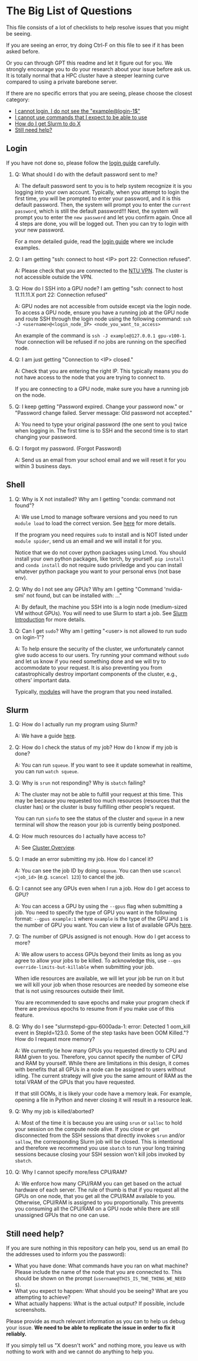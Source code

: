 # The Big List of Questions

This file consists of a lot of checklists to help resolve issues that you might
be seeing.

If you are seeing an error, try doing Ctrl-F on this file to see if it has been
asked before.

Or you can through GPT this readme and let it figure out for you. We strongly
encourage you to do your research about your issue before ask us. It is totally
normal that a HPC cluster have a steeper learning curve compared to using a
private barebone server.

If there are no specific errors that you are seeing, please choose the closest
category:
- [I cannot login, I do not see the "example@login-1$"](#Login)
- [I cannot use commands that I expect to be able to use](#Shell)
- [How do I get Slurm to do X](#Slurm)
- [Still need help?](#Still-need-help)

## Login

If you have not done so, please follow the [login guide](login.md) carefully.

1.  Q: What should I do with the default password sent to me?

    A: The default password sent to you is to help system recognize it is you
    logging into your own account. Typically, when you attempt to login the
    first time, you will be prompted to enter your password, and it is this
    default password. Then, the system will prompt you to enter the
    `current password`, which is still the default password!!! Next, the system
    will prompt you to enter the `new password` and let you confirm again. Once
    all 4 steps are done, you will be logged out. Then you can try to login
    with your new password.

    For a more detailed guide, read the [login guide](login.md) where we
    include examples.

2.  Q: I am getting "ssh: connect to host &lt;IP&gt; port 22: Connection
       refused".

    A: Please check that you are connected to the
    [NTU VPN](https://vpngate-student.ntu.edu.sg). The cluster is not
    accessible outside the VPN.

3.  Q: How do I SSH into a GPU node? I am getting "ssh: connect to host
       11.11.11.X port 22: Connection refused"

    A: GPU nodes are not accessible from outside except via the login node. To
       access a GPU node, ensure you have a running job at the GPU node and
       route SSH through the login node using the following command:
       `ssh -J <username>@<login_node_IP> <node_you_want_to_access>`

       An example of the command is `ssh -J example@127.0.0.1 gpu-v100-1`.
       Your connection will be refused if no jobs are running on the specified
       node.

4.  Q: I am just getting "Connection to &lt;IP&gt; closed."

    A: Check that you are entering the right IP. This typically means you do not
       have access to the node that you are trying to connect to.

       If you are connecting to a GPU node, make sure you have a running job on
       the node.

5.  Q: I keep getting "Password expired. Change your password now." or "Password
    change failed. Server message: Old password not accepted."

    A: You need to type your original password (the one sent to you) twice when
       logging in. The first time is to SSH and the second time is to start
       changing your password.

6.  Q: I forgot my password. (Forgot Password)

    A: Send us an email from your school email and we will reset it for you
       within 3 business days.

## Shell

1.  Q: Why is X not installed? Why am I getting "conda: command not found"?

    A: We use Lmod to manage software versions and you need to run
       `module load` to load the correct version. See
       [here](slurm.md#Use-Lmod-to-load-softwarepackages) for more details.

       If the program you need requires `sudo` to install and is NOT listed
       under `module spider`, send us an email and we will install it for you.

       Notice that we do not cover python packages using Lmod. You should
       install your own python packages, like torch, by yourself. `pip install`
       and `conda install` do not require sudo priviledge and you can install
       whatever python package you want to your personal envs (not base env).

2.  Q: Why do I not see any GPUs? Why am I getting "Command 'nvidia-smi' not
       found, but can be installed with: ..."

    A: By default, the machine you SSH into is a login node (medium-sized VM
       without GPUs). You will need to use Slurm to start a job. See
       [Slurm Introduction](slurm.md) for more details.

3.  Q: Can I get `sudo`? Why am I getting "&lt;user&gt; is not allowed to run
       sudo on login-1"?

    A: To help ensure the security of the cluster, we unfortunately cannot give
       sudo access to our users. Try running your command without `sudo` and let
       us know if you need something done and we will try to accommodate to your
       request. It is also preventing you from catastrophically destroy important
       components of the cluster, e.g., others' important data.

       Typically, [modules](slurm.md#Lmod) will have the program that you need
       installed.

## Slurm

1.  Q: How do I actually run my program using Slurm?

    A: We have a guide [here](slurm.md).

2.  Q: How do I check the status of my job? How do I know if my job is done?

    A: You can run `squeue`. If you want to see it update somewhat in realtime,
       you can run `watch squeue`.

3.  Q: Why is `srun` not responding? Why is `sbatch` failing?

    A: The cluster may not be able to fulfill your request at this time. This
       may be because you requested too much resources (resources that the
       cluster has) or the cluster is busy fulfilling other people's request.

       You can run `sinfo` to see the status of the cluster and `squeue` in a
       new terminal will show the reason your job is currently being postponed.

4.  Q: How much resources do I actually have access to?

    A: See [Cluster Overview](cluster.md#Slurm).

5.  Q: I made an error submitting my job. How do I cancel it?

    A: You can see the job ID by doing `squeue`. You can then use
       `scancel <job_id>` (e.g. `scancel 123`) to cancel the job.

6.  Q: I cannot see any GPUs even when I run a job. How do I get access to GPU?

    A: You can access a GPU by using the `--gpus` flag when submitting a job.
       You need to specify the type of GPU you want in the following format:
       `--gpus example:1` where `example` is the type of the GPU and `1` is the
       number of GPU you want. You can view a list of available GPUs
       [here](cluster.md#Slurm).

7.  Q: The number of GPUs assigned is not enough. How do I get access to more?

    A: We allow users to access GPUs beyond their limits as long as you agree to
       allow your jobs to be killed. To acknowledge this, use
       `--qos override-limits-but-killable` when submitting your job.

       When idle resources are available, we will let your job be run on it but
       we will kill your job when those resources are needed by someone else
       that is not using resources outside their limit.

       You are recommended to save epochs and make your program check if there
       are previous epochs to resume from if you make use of this feature.

8.  Q: Why do I see "slurmstepd-gpu-6000ada-1: error: Detected 1 oom_kill event
       in StepId=123.0. Some of the step tasks have been OOM Killed."? How do I
       request more memory?

    A: We currently tie how many GPUs you requested directly to CPU and RAM
       given to you. Therefore, you cannot specify the number of CPU and RAM by
       yourself. While there are limitations in this design, it comes with
       benefits that all GPUs in a node can be assigned to users without idling.
       The current strategy will give you the same amount of RAM as the total
       VRAM of the GPUs that you have requested.

       If that still OOMs, it is likely your code have a memory leak. For
       example, opening a file in Python and never closing it will result in
       a resource leak.

10. Q: Why my job is killed/aborted?

    A: Most of the time it is because you are using `srun` or `salloc` to hold
       your session on the compute node alive. If you close or get disconnected
       from the SSH sessions that directly invokes `srun` and/or `sallow`, the
       corresponding Slurm job will be closed. This is intentional and therefore
       we recommend you use `sbatch` to run your long training sessions because
       closing your SSH session won't kill jobs invoked by `sbatch`.

11. Q: Why I cannot specify more/less CPU/RAM?

    A: We enforce how many CPU/RAM you can get based on the actual hardware of
       each server. The rule of thumb is that if you request all the GPUs on one
       node, that you get all the CPU/RAM available to you. Otherwise, CPU/RAM
       is assigned to you proportionally. This prevents you consuming all the
       CPU/RAM on a GPU node while there are still unassigned GPUs that no one
       can use.

## Still need help?

If you are sure nothing in this repository can help you, send us an email (to
the addresses used to inform you the password):

- What you have done: What commands have you ran on what machine?
    Please include the name of the node that you are connected to. This should
    be shown on the prompt (`username@THIS_IS_THE_THING_WE_NEED $`).
- What you expect to happen: What should you be seeing? What are you attempting
    to achieve?
- What actually happens: What is the actual output? If possible, include
    screenshots.

Please provide as much relevant information as you can to help us debug your
issue. **We need to be able to replicate the issue in order to fix it
reliably.**

If you simply tell us "X doesn't work" and nothing more, you leave us with
nothing to work with and we cannot do anything to help you.
